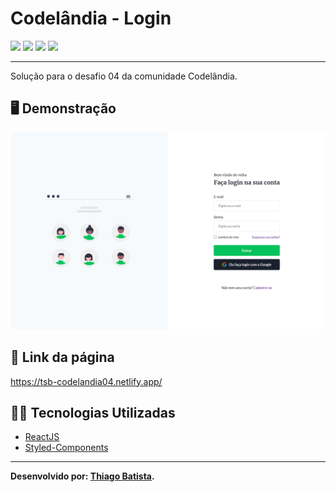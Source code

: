 # Codelândia - Login
![](https://img.shields.io/badge/reactJS-20b2aa?style=for-the-badge&logo=react&logoColor=white) ![](https://img.shields.io/badge/styled_components-fe4164?style=for-the-badge&logo=styled-components&logoColor=white) ![](https://img.shields.io/badge/Visual_Studio_Code-0078D4?style=for-the-badge&logo=visual%20studio%20code&logoColor=white) ![](https://img.shields.io/badge/Markdown-000000?style=for-the-badge&logo=markdown&logoColor=white)
***
Solução para o desafio 04 da comunidade Codelândia.

##  🖥️ Demonstração
![](../resultados/desafio04.png)

## 🔗 Link da página
https://tsb-codelandia04.netlify.app/

## 👨‍💻 Tecnologias Utilizadas
* [ReactJS](https://pt-br.reactjs.org/docs/getting-started.html)
* [Styled-Components](https://styled-components.com/docs)
***
**Desenvolvido por: [Thiago Batista](https://github.com/ThiagoSantosBatista/).**